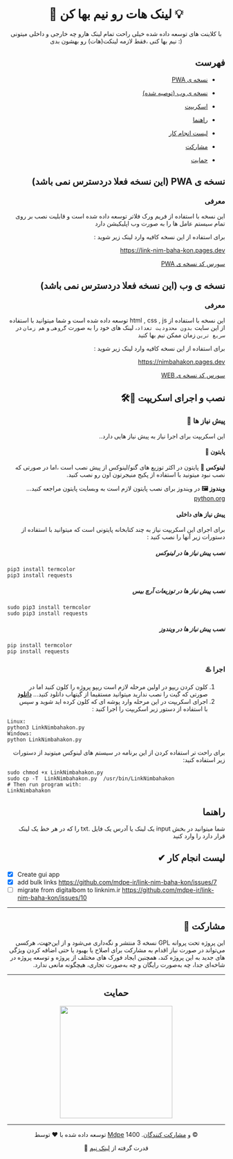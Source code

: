 <div align="center">

# 👀 لینک هات رو نیم بها کن 💡

با کلاینت های توسعه داده شده خیلی راحت تمام لینک هارو چه خارجی و داخلی میتونی نیم بها کنی ،فقط لازمه لینکت(هات) رو بهشون بدی :) 

</div>
<div dir="rtl">

## فهرست

- [نسخه ی PWA ](https://github.com/mdpe-ir/link-nim-baha-kon#%D9%86%D8%B3%D8%AE%D9%87-%DB%8C-pwa)
  
- [نسخه ی وب (توصیه شده) ](https://github.com/mdpe-ir/link-nim-baha-kon#%D9%86%D8%B3%D8%AE%D9%87-%DB%8C-%D9%88%D8%A8-%D8%AA%D9%88%D8%B5%DB%8C%D9%87-%D8%B4%D8%AF%D9%87)
  
- [اسکریپت](https://github.com/mdpe-ir/link-nim-baha-kon#%D9%86%D8%B5%D8%A8-%D9%88-%D8%A7%D8%AC%D8%B1%D8%A7%DB%8C-%D8%A7%D8%B3%DA%A9%D8%B1%DB%8C%D9%BE%D8%AA-)
   
 - [راهنما](https://github.com/mdpe-ir/link-nim-baha-kon#%D8%B1%D8%A7%D9%87%D9%86%D9%85%D8%A7)
   
- [لیست انجام کار](https://github.com/mdpe-ir/link-nim-baha-kon#%D9%84%DB%8C%D8%B3%D8%AA-%D8%A7%D9%86%D8%AC%D8%A7%D9%85-%DA%A9%D8%A7%D8%B1-)

 - [مشارکت](https://github.com/mdpe-ir/link-nim-baha-kon#%D9%85%D8%B4%D8%A7%D8%B1%DA%A9%D8%AA-)

- [حمایت](https://github.com/mdpe-ir/link-nim-baha-kon#%D8%AD%D9%85%D8%A7%DB%8C%D8%AA)

   
## نسخه ی PWA (این نسخه فعلا دردسترس نمی باشد)
  
 ### معرفی


 این نسخه با استفاده از فریم ورک فلاتر توسعه داده شده است و قابلیت نصب بر روی تمام سیستم عامل ها را به صورت وب اپلیکیشن دارد

برای استفاده از این نسخه کافیه وارد لینک زیر شوید :

https://link-nim-baha-kon.pages.dev

[سورس کد نسخه ی PWA](https://github.com/mdpe-ir/link-nim-baha-kon/tree/mdpe-ir-flutter-gui/linknimbahakonFlutterCode)
  
  
 
## نسخه ی وب (این نسخه فعلا دردسترس نمی باشد)

 ### معرفی


 این نسخه با استفاده از html , css , js توسعه داده شده است و شما میتوانید با استفاده از این سایت `بدون محدودیت تعداد`، لینک های خود را به صورت `گروهی` و `هم زمان` در `سریع ترین` زمان ممکن نیم بها کنید

برای استفاده از این نسخه کافیه وارد لینک زیر شوید :

https://nimbahakon.pages.dev

[سورس کد نسخه ی WEB](https://github.com/mdpe-ir/link-nim-baha-kon/tree/gh-page)
  
  
 
  
## نصب و اجرای اسکریپت 🧰🛠

### پیش نیاز ها 🔌

این اسکریپت برای اجرا نیاز به پیش نیاز هایی دارد..

#### پایتون 🐍

**لینوکس 🐧** پایتون در اکثر توزیع های گنو/لینوکس از پیش نصب است ،اما در صورتی که نصب نبود میتونید با استفاده از پکیج منیجرتون اون رو نصب کنید.

**ویندوز 🖼** در ویندوز برای نصب پایتون لازم است به وبسایت پایتون مراجعه کنید... [python.org](https://python.org)

#### پیش نیاز های داخلی

برای اجرای این اسکریپت نیاز به چند کتابخانه پایتونی است که میتوانید با استفاده از دستورات زیر آنها را نصب کنید :

##### نصب پیش نیاز ها در لینوکس

<div dir="ltr">

```
pip3 install termcolor
pip3 install requests
```

</div>

##### نصب پیش نیاز ها در توزیعات آرچ بیس

<div dir="ltr">

```
sudo pip3 install termcolor
sudo pip3 install requests
```

</div>

##### نصب پیش نیاز ها در ویندوز

<div dir="ltr">

```
pip install termcolor
pip install requests
```

</div>

### اجرا ♨️

1. کلون کردن ریپو
  در اولین مرحله لازم است ریپو پروژه را کلون کنید اما در صورتی که گیت را نصب ندارید میتوانید مستقیما از گیتهاب دانلود کنید... **[دانلود](https://github.com/mdpe-ir/link-nim-baha-kon/archive/refs/heads/main.zip)**
2. اجرای اسکریپت
  در این مرحله وارد پوشه ای که کلون کرده اید شوید و سپس با استفاده از دستور زیر اسکریپت را اجرا کنید :

<div dir="ltr">

```
Linux:
python3 LinkNimbahakon.py
Windows:
python LinkNimbahakon.py
```

</div>

برای راحت تر استفاده کردن از این برنامه در سیستم های لینوکس میتونید از دستورات زیر استفاده کنید:

<div dir="ltr">

```
sudo chmod +x LinkNimbahakon.py 
sudo cp -T  LinkNimbahakon.py  /usr/bin/LinkNimbahakon
# Then run program with:
LinkNimbahakon
```

</div>

## راهنما

شما میتوانید در بخش input یک لینک یا آدرس یک فایل .txt را که در هر خط یک لینک قرار دارد را وارد کنید

## لیست انجام کار ✔

<div dir="ltr">

- [x] Create gui app
- [x] add bulk links https://github.com/mdpe-ir/link-nim-baha-kon/issues/7
- [ ] migrate from digitalbom to linknim.ir https://github.com/mdpe-ir/link-nim-baha-kon/issues/10

</div>

---

## مشارکت 🤝

این پروژه تحت پروانه GPL نسخه 3 منتشر و نگه‌داری می‌شود و از این‌جهت، هرکسی می‌تواند در صورت نیاز اقدام به مشارکت برای اصلاح یا بهبود یا حتی اضافه کردن ویژگی های جدید به این پروژه کند، همچنین ایجاد فورک های مختلف از پروژه و توسعه پروژه در شاخه‌ای جدا، چه به‌صورت رایگان و چه به‌صورت تجاری، هیچگونه مانعی ندارد.

</div>
<div align="center">

---

## حمایت

<a href="http://www.coffeete.ir/mdpe-ir">
       <img src="http://www.coffeete.ir/images/buttons/lemonchiffon.png" style="width:260px;" />
</a>

---

توسعه داده شده با ❤️ توسط [Mdpe](https://github.com/mdpe-ir) و [مشارکت کنندگان](https://github.com/mdpe-ir/link-nim-baha-kon/graphs/contributors). 1400 ©

💪 قدرت گرفته از [لینک نیم](https://www.linknim.ir)
